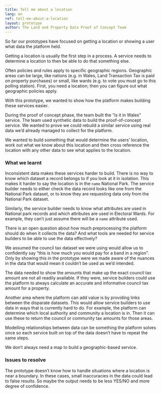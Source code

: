 ```yaml
---
title: Tell me about a location
lang: en
ref: tell-me-about-a-location
layout: prototype
author: The Land and Property Data Proof of Concept Team
---
```

So far our prototypes have focused on getting a location or showing a user what data the platform held.

Getting a location is usually the first step in a process. A service needs to determine a location to then be able to do that something else.

Often policies and rules apply to specific geographic regions. Geographic areas can be large, like nations (e.g. in Wales, Land Transaction Tax is paid on property purchases) or small, like wards (e.g. to vote you must go to this polling station). First, you need a location; then you can figure out what geographic policies apply.

With this prototype, we wanted to show how the platform makes building these services easier.

During the proof of concept phase, the team built the “is it in Wales” service. The team used synthetic data to build the proof-of-concept service. We wanted to prove we could rebuild a similar service using real data we’d already managed to collect for the platform.

We wanted to build something that would determine the users’ location, work out what we know about this location and then cross reference the location with any other data to see what applies to the location.

### What we learnt

Inconsistent data makes these services harder to build. There is no way to know which dataset a record belongs to if you look at it in isolation. This makes it harder to say the location is in the `name` National Park. The service builder needs to either check the data record looks like one from the National Park dataset, or to know they are requesting data only from the National Park dataset.

Similarly, the service builder needs to know what attributes are used in National park records and which attributes are used in Electoral Wards. For example, they can’t just assume there will be a `name` attribute used.

There is an open question about how much preprocessing the platform should do when it collects the data? And what tools are needed for service builders to be able to use the data effectively?

We assumed the council tax dataset we were using would allow us to confidently say “this is how much you would pay for a band in a region”. Only by showing this in the prototype were we made aware of the nuances in the data that would mean it couldn’t be used as we’d intended. 

The data needed to show the amounts that make up the exact council tax amount are not all readily available. If they were, service builders could use the platform to always calculate an accurate and informative council tax amount for a property.

Another area where the platform can add value is by providing links between the disparate datasets. This would allow service builders to use data in ways that is currently hard to do. For example, the platform can determine which local authority and community a location is in. Then it can use these to return the council or community tax amounts for those areas.

Modelling relationships between data can be something the platform solves once so each service built on top of the data doesn’t have to repeat the same steps.

We don’t always need a map to build a geographic-based service.

### Issues to resolve

The prototype doesn’t know how to handle situations where a location is near a boundary. In these cases, small inaccuracies in the data could lead to false results. So maybe the output needs to be less YES/NO and more degree of confidence.